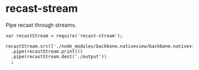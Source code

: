 # recast-stream
Pipe recast through streams.

```
var recastStream = require('recast-stream');

recastStream.src(['./node_modules/backbone.nativeview/backbone.nativeview.js'])
  .pipe(recastStream.print())
  .pipe(recastStream.dest('./output'))
  ;
```